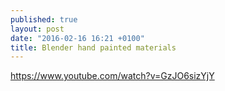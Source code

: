 ```yaml
---
published: true
layout: post
date: "2016-02-16 16:21 +0100"
title: Blender hand painted materials
---
```


<https://www.youtube.com/watch?v=GzJO6sizYjY>
